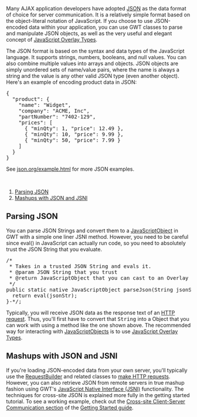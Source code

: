 <p>Many AJAX application developers have adopted <a href="http://www.json.org/">JSON</a> as the data format of choice for server communication. It is a relatively
simple format based on the object-literal notation of JavaScript. If you choose to use JSON-encoded data within your application, you can use GWT classes to parse and manipulate JSON objects, as well as the very useful and elegant concept of <a href="/web-toolkit/doc/latest/DevGuideCodingBasicsOverlay">JavaScript Overlay Types</a>.</p>

<p>The JSON format is based on the syntax and data types of the JavaScript language. It supports strings, numbers, booleans, and null values. You can also combine multiple values
into arrays and objects. JSON objects are simply unordered sets of name/value pairs, where the name is always a string and the value is any other valid JSON type (even another
object). Here's an example of encoding product data in JSON:</p>


<pre class="prettyprint">
{
  &quot;product&quot;: {
    &quot;name&quot;: &quot;Widget&quot;,
    &quot;company&quot;: &quot;ACME, Inc&quot;,
    &quot;partNumber&quot;: &quot;7402-129&quot;,
    &quot;prices&quot;: [
      { &quot;minQty&quot;: 1, &quot;price&quot;: 12.49 },
      { &quot;minQty&quot;: 10, &quot;price&quot;: 9.99 },
      { &quot;minQty&quot;: 50, &quot;price&quot;: 7.99 }
    ]
  }
}
</pre>


<p>See <a href="http://www.json.org/example.html">json.org/example.html</a> for more JSON examples.</p>

<br>

<ol class="toc" id="pageToc">
  <li><a href="#parsing">Parsing JSON</a></li>
  <li><a href="#mashups">Mashups with JSON and JSNI</a></li>
</ol>

<h2 id="parsing">Parsing JSON</h2>

<p>You can parse JSON Strings and convert them to a <a href="http://google-web-toolkit.googlecode.com/svn/javadoc/latest/com/google/gwt/core/client/JavaScriptObject.html">JavaScriptObject</a> in GWT with a simple one liner JSNI method. However, you need to be careful since eval() in JavaScript can actually run code, so you need to absolutely trust the JSON String that you evaluate.</p>

<pre class="prettyprint">
/*
 * Takes in a trusted JSON String and evals it.
 * @param JSON String that you trust
 * @return JavaScriptObject that you can cast to an Overlay Type
 */
public static native JavaScriptObject parseJson(String jsonStr) /*-{
  return eval(jsonStr);
}-*/;
</pre>

<p>Typically, you will receive JSON data as the response text of an <a href="DevGuideServerCommunication.html#DevGuideHttpRequests">HTTP request</a>. Thus, you'll first have to convert
that <tt>String</tt> into a Object that you can work with using a method like the one shown above. The recommended way for interacting with <a href="http://google-web-toolkit.googlecode.com/svn/javadoc/latest/com/google/gwt/core/client/JavaScriptObject.html">JavaScriptObjects</a> is to use <a href="DevGuideCodingBasicsOverlay.html">JavaScript Overlay Types</a>.

<h2 id="mashups">Mashups with JSON and JSNI</h2>

<p>If you're loading JSON-encoded data from your own server, you'll typically use the <a href="http://google-web-toolkit.googlecode.com/svn/javadoc/latest/com/google/gwt/http/client/RequestBuilder.html">RequestBuilder</a> and related classes to <a href="DevGuideServerCommunication.html#DevGuideHttpRequests">make HTTP requests</a>. However, you can also retrieve JSON from remote servers in true mashup fashion using GWT's <a href="DevGuideCodingBasics.html#DevGuideJavaScriptNativeInterface">JavaScript Native Interface (JSNI)</a> functionality. The techniques for cross-site JSON is explained more fully in the getting started tutorial. To see a working example, check out the <a href="tutorial/Xsite.html">Cross-site Client-Server Communication section</a> of the <a href="tutorial/gettingstarted.html">Getting Started guide</a>.</p>

